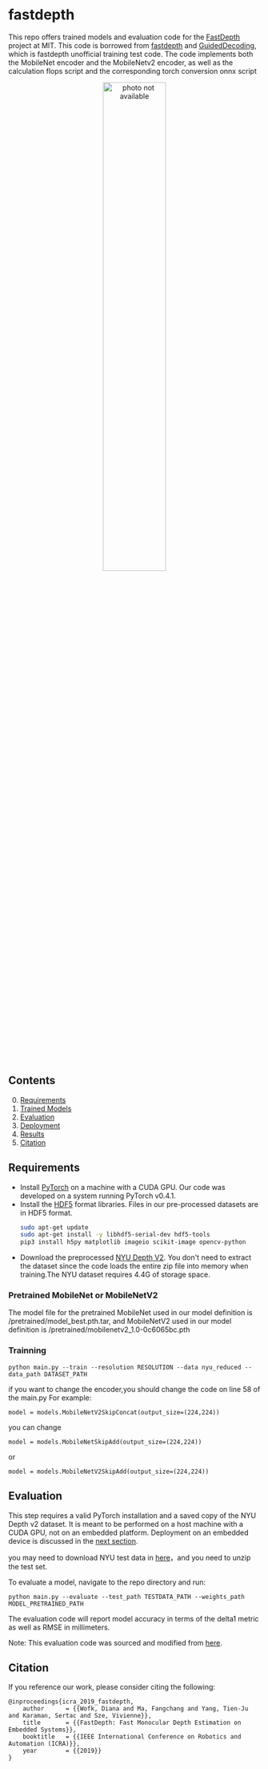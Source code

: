 fastdepth
============================

This repo offers trained models and evaluation code for the [FastDepth](http://fastdepth.mit.edu/) project at MIT.
This code is borrowed from [fastdepth](https://github.com/dwofk/fast-depth) and [GuidedDecoding](https://github.com/mic-rud/GuidedDecoding), which is fastdepth unofficial training test code.
The code implements both the MobileNet encoder and the MobileNetv2 encoder, as well as the calculation flops script and the corresponding torch conversion onnx script

<p align="center">
	<img src="img/visualization.png" alt="photo not available" width="50%" height="50%">
</p>

## Contents
0. [Requirements](#requirements)
0. [Trained Models](#trained-models)
0. [Evaluation](#evaluation)
0. [Deployment](#deployment)
0. [Results](#results)
0. [Citation](#citation)

## Requirements
- Install [PyTorch](https://pytorch.org/) on a machine with a CUDA GPU. Our code was developed on a system running PyTorch v0.4.1.
- Install the [HDF5](https://en.wikipedia.org/wiki/Hierarchical_Data_Format) format libraries. Files in our pre-processed datasets are in HDF5 format.
  ```bash
  sudo apt-get update
  sudo apt-get install -y libhdf5-serial-dev hdf5-tools
  pip3 install h5py matplotlib imageio scikit-image opencv-python
  ```
- Download the preprocessed [NYU Depth V2](https://tinyurl.com/nyu-data-zip). 
 You don't need to extract the dataset since the code loads the entire zip file into memory when training.The NYU dataset requires 4.4G of storage space.

### Pretrained MobileNet or MobileNetV2 ###

The model file for the pretrained MobileNet used in our model definition is /pretrained/model_best.pth.tar, and MobileNetV2 used in our model definition is /pretrained/mobilenetv2_1.0-0c6065bc.pth

### Trainning

```console
python main.py --train --resolution RESOLUTION --data nyu_reduced --data_path DATASET_PATH
```
 
if you want to change the encoder,you should change the code on line 58 of the main.py 
For example:
```console
model = models.MobileNetV2SkipConcat(output_size=(224,224))
```
you can change 
```console
model = models.MobileNetSkipAdd(output_size=(224,224))
```
or
```console
model = models.MobileNetV2SkipAdd(output_size=(224,224))
```

## Evaluation ##

This step requires a valid PyTorch installation and a saved copy of the NYU Depth v2 dataset. It is meant to be performed on a host machine with a CUDA GPU, not on an embedded platform. Deployment on an embedded device is discussed in the [next section](#deployment).

you may need to download NYU test data in [here](https://s3-eu-west-1.amazonaws.com/densedepth/nyu_test.zip)，and you need to unzip the test set.

To evaluate a model, navigate to the repo directory and run:

```console
python main.py --evaluate --test_path TESTDATA_PATH --weights_path MODEL_PRETRAINED_PATH
```

The evaluation code will report model accuracy in terms of the delta1 metric as well as RMSE in millimeters.

Note: This evaluation code was sourced and modified from [here](https://github.com/mic-rud/GuidedDecoding).


## Citation
If you reference our work, please consider citing the following:

	@inproceedings{icra_2019_fastdepth,
		author      = {{Wofk, Diana and Ma, Fangchang and Yang, Tien-Ju and Karaman, Sertac and Sze, Vivienne}},
		title       = {{FastDepth: Fast Monocular Depth Estimation on Embedded Systems}},
		booktitle   = {{IEEE International Conference on Robotics and Automation (ICRA)}},
		year        = {{2019}}
	}
